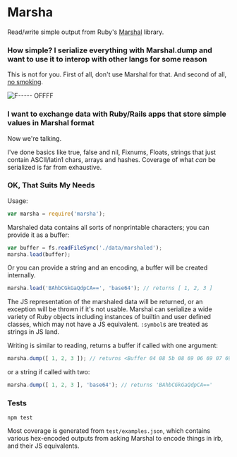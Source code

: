 Marsha
======

Read/write simple output from Ruby's [Marshal](http://ruby-doc.org/core-2.1.1/Marshal.html) library.

### How simple? I serialize everything with Marshal.dump and want to use it to interop with other langs for some reason

This is not for you. First of all, don't use Marshal for that. And second of all, [no smoking](http://www.imdb.com/title/tt0187664/).

![F----- OFFFF](http://i.imgur.com/gmsDzNb.jpg)

### I want to exchange data with Ruby/Rails apps that store simple values in Marshal format

Now we're talking.

I've done basics like true, false and nil, Fixnums, Floats, strings that just contain ASCII/latin1 chars, arrays and hashes. Coverage of what _can_ be serialized is far from exhaustive.

### OK, That Suits My Needs

Usage:
```javascript
var marsha = require('marsha');
```

Marshaled data contains all sorts of nonprintable characters; you can provide it as a buffer:

```javascript
var buffer = fs.readFileSync('./data/marshaled');
marsha.load(buffer);
```

Or you can provide a string and an encoding, a buffer will be created internally.

```javascript
marsha.load('BAhbCGkGaQdpCA==', 'base64'); // returns [ 1, 2, 3 ]
```

The JS representation of the marshaled data will be returned, or an exception will be thrown if it's not usable. Marshal can serialize a wide variety of Ruby objects including instances of builtin and user defined classes, which may not have a JS equivalent. `:symbol`s are treated as strings in JS land.

Writing is similar to reading, returns a buffer if called with one argument:

```javascript
marsha.dump([ 1, 2, 3 ]); // returns <Buffer 04 08 5b 08 69 06 69 07 69 08>
```

or a string if called with two:

```javascript
marsha.dump([ 1, 2, 3 ], 'base64'); // returns 'BAhbCGkGaQdpCA=='
```

### Tests

```shell
npm test
```

Most coverage is generated from `test/examples.json`, which contains various hex-encoded outputs from asking Marshal to encode things in irb, and their JS equivalents.